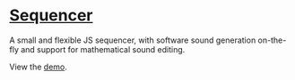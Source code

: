 # [Sequencer](http://sequencer.surge.sh/)

A small and flexible JS sequencer, with software sound generation on-the-fly and support for mathematical sound editing.

View the [demo](http://sequencer.surge.sh/).


